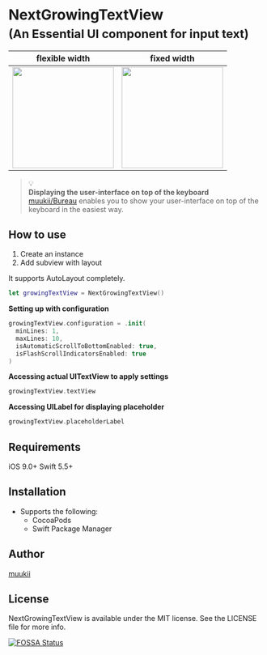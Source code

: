# NextGrowingTextView <sub> <br/>(An Essential UI component for input text)</sub>

|flexible width | fixed width |
|---|---|
|<img width=200px src="https://user-images.githubusercontent.com/1888355/156420538-76b2d75b-ca50-46f0-b95f-056d2ef30953.gif" />|<img width=200px src="https://user-images.githubusercontent.com/1888355/156420669-f1a8003e-cd43-41c3-b482-7a5baf9d5561.gif" />|

> 💡  
**Displaying the user-interface on top of the keyboard**  
[muukii/Bureau](https://github.com/muukii/Bureau) enables you to show your user-interface on top of the keyboard in the easiest way.


## How to use

1. Create an instance
2. Add subview with layout

It supports AutoLayout completely.

```swift
let growingTextView = NextGrowingTextView()
```

**Setting up with configuration**

```swift
growingTextView.configuration = .init(
  minLines: 1,
  maxLines: 10,
  isAutomaticScrollToBottomEnabled: true,
  isFlashScrollIndicatorsEnabled: true
)
```

**Accessing actual UITextView to apply settings**
```swift
growingTextView.textView
```

**Accessing UILabel for displaying placeholder**

```swift
growingTextView.placeholderLabel
```

## Requirements

iOS 9.0+ Swift 5.5+

## Installation

- Supports the following:
  - CocoaPods
  - Swift Package Manager

## Author

[muukii](https://github.com/muukii)

## License

NextGrowingTextView is available under the MIT license. See the LICENSE file for more info.

[![FOSSA Status](https://app.fossa.io/api/projects/git%2Bgithub.com%2Fmuukii%2FNextGrowingTextView.svg?type=large)](https://app.fossa.io/projects/git%2Bgithub.com%2Fmuukii%2FNextGrowingTextView?ref=badge_large)
